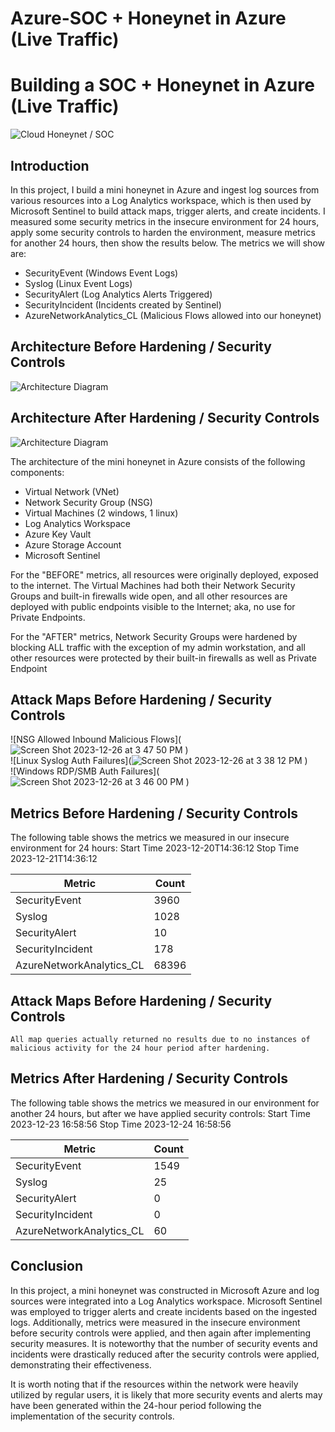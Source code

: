 # Azure-SOC + Honeynet in Azure (Live Traffic)
# Building a SOC + Honeynet in Azure (Live Traffic)
![Cloud Honeynet / SOC](https://i.imgur.com/ZWxe03e.jpg)

## Introduction

In this project, I build a mini honeynet in Azure and ingest log sources from various resources into a Log Analytics workspace, which is then used by Microsoft Sentinel to build attack maps, trigger alerts, and create incidents. I measured some security metrics in the insecure environment for 24 hours, apply some security controls to harden the environment, measure metrics for another 24 hours, then show the results below. The metrics we will show are:

- SecurityEvent (Windows Event Logs)
- Syslog (Linux Event Logs)
- SecurityAlert (Log Analytics Alerts Triggered)
- SecurityIncident (Incidents created by Sentinel)
- AzureNetworkAnalytics_CL (Malicious Flows allowed into our honeynet)

## Architecture Before Hardening / Security Controls
![Architecture Diagram](https://i.imgur.com/aBDwnKb.jpg)

## Architecture After Hardening / Security Controls
![Architecture Diagram](https://i.imgur.com/YQNa9Pp.jpg)

The architecture of the mini honeynet in Azure consists of the following components:

- Virtual Network (VNet)
- Network Security Group (NSG)
- Virtual Machines (2 windows, 1 linux)
- Log Analytics Workspace
- Azure Key Vault
- Azure Storage Account
- Microsoft Sentinel

For the "BEFORE" metrics, all resources were originally deployed, exposed to the internet. The Virtual Machines had both their Network Security Groups and built-in firewalls wide open, and all other resources are deployed with public endpoints visible to the Internet; aka, no use for Private Endpoints.

For the "AFTER" metrics, Network Security Groups were hardened by blocking ALL traffic with the exception of my admin workstation, and all other resources were protected by their built-in firewalls as well as Private Endpoint

## Attack Maps Before Hardening / Security Controls
![NSG Allowed Inbound Malicious Flows](![Screen Shot 2023-12-26 at 3 47 50 PM](https://github.com/Brycebb4/Azure-SOC/assets/148110535/782bf9aa-a934-46c8-b5da-04df7eab5b72)
)<br>
![Linux Syslog Auth Failures](![Screen Shot 2023-12-26 at 3 38 12 PM](https://github.com/Brycebb4/Azure-SOC/assets/148110535/cc1d8976-7917-4ecf-ac14-16b139244912)
)<br>
![Windows RDP/SMB Auth Failures](![Screen Shot 2023-12-26 at 3 46 00 PM](https://github.com/Brycebb4/Azure-SOC/assets/148110535/319cc65d-3c8c-4c54-aa63-1b21755b9e05)
)<br>

## Metrics Before Hardening / Security Controls

The following table shows the metrics we measured in our insecure environment for 24 hours:
Start Time 2023-12-20T14:36:12
Stop Time 2023-12-21T14:36:12

| Metric                   | Count
| ------------------------ | -----
| SecurityEvent            | 3960
| Syslog                   | 1028
| SecurityAlert            | 10
| SecurityIncident         | 178
| AzureNetworkAnalytics_CL | 68396

## Attack Maps Before Hardening / Security Controls

```All map queries actually returned no results due to no instances of malicious activity for the 24 hour period after hardening.```

## Metrics After Hardening / Security Controls

The following table shows the metrics we measured in our environment for another 24 hours, but after we have applied security controls:
Start Time 2023-12-23 16:58:56
Stop Time	2023-12-24 16:58:56

| Metric                   | Count
| ------------------------ | -----
| SecurityEvent            | 1549
| Syslog                   | 25
| SecurityAlert            | 0
| SecurityIncident         | 0
| AzureNetworkAnalytics_CL | 60

## Conclusion

In this project, a mini honeynet was constructed in Microsoft Azure and log sources were integrated into a Log Analytics workspace. Microsoft Sentinel was employed to trigger alerts and create incidents based on the ingested logs. Additionally, metrics were measured in the insecure environment before security controls were applied, and then again after implementing security measures. It is noteworthy that the number of security events and incidents were drastically reduced after the security controls were applied, demonstrating their effectiveness.

It is worth noting that if the resources within the network were heavily utilized by regular users, it is likely that more security events and alerts may have been generated within the 24-hour period following the implementation of the security controls.
